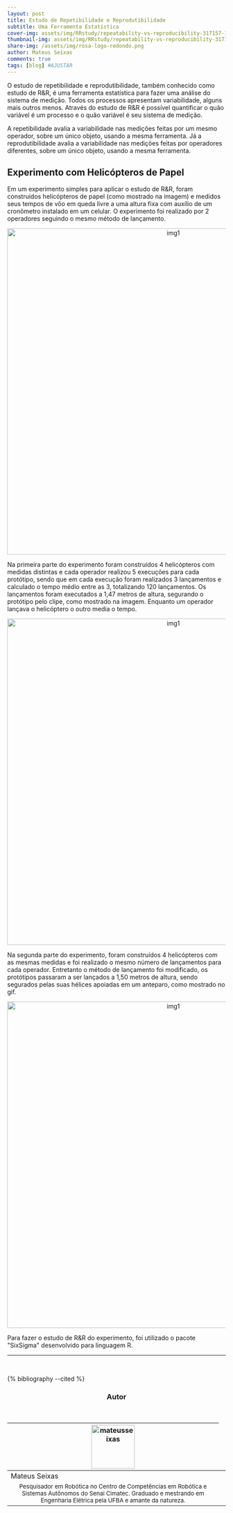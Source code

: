 ```yaml
---
layout: post
title: Estudo de Repetibilidade e Reprodutibilidade
subtitle: Uma Ferramenta Estatística
cover-img: assets/img/RRstudy/repeatability-vs-reproducibility-317157-1280x720.jpg
thumbnail-img: assets/img/RRstudy/repeatability-vs-reproducibility-317157-480x270.jpg
share-img: /assets/img/rosa-logo-redondo.png
author: Mateus Seixas
comments: true
tags: [blog] #AJUSTAR
---
```

O estudo de repetibilidade e reprodutibilidade, também conhecido como estudo de R&R, é uma ferramenta estatística para fazer uma análise do sistema de medição. Todos os processos apresentam variabilidade, alguns mais outros menos. Através do estudo de R&R é possível quantificar o quão variável é um processo e o quão variável é seu sistema de medição.

A repetibilidade avalia a variabilidade nas medições feitas por um mesmo operador, sobre um único objeto, usando a mesma ferramenta. Já a reprodutibilidade avalia a variabilidade nas medições feitas por operadores diferentes, sobre um único objeto, usando a mesma ferramenta.

<!-- <br> -->

## Experimento com Helicópteros de Papel

Em um experimento simples para aplicar o estudo de R&R, foram construídos helicópteros de papel (como mostrado na imagem) e medidos seus tempos de vôo em queda livre a uma altura fixa com auxílio de um cronômetro instalado em um celular. O experimento foi realizado por 2 operadores seguindo o mesmo método de lançamento.

<center>
  <img src="{{ 'assets/img/RRstudy/34afa0cbb20fd8d7097519ad4598211b.jpg' | relative_url }}" width="750" text-align=center alt="img1" />
</center>

Na primeira parte do experimento foram construídos 4 helicópteros com medidas distintas e cada operador realizou 5 execuções para cada protótipo, sendo que em cada execução foram realizados 3 lançamentos e calculado o tempo médio entre as 3, totalizando 120 lançamentos. Os lançamentos foram executados a 1,47 metros de altura, segurando o protótipo pelo clipe, como mostrado na imagem. Enquanto um operador lançava o helicóptero o outro media o tempo.

<center>
  <img src="{{ 'assets/img/RRstudy/20220124_121912.jpg' | relative_url }}" width="750" text-align=center alt="img1" />
</center>

Na segunda parte do experimento, foram construídos 4 helicópteros com as mesmas medidas e foi realizado o mesmo número de lançamentos para cada operador. Entretanto o método de lançamento foi modificado, os protótipos passaram a ser lançados a 1,50 metros de altura, sendo segurados pelas suas hélices apoiadas em um anteparo, como mostrado no gif.

<center>
  <img src="{{ 'assets/img/RRstudy/ezgif-3-f9938e515f.gif' | relative_url }}" width="750" text-align=center alt="img1" />
</center>

Para fazer o estudo de R&R do experimento, foi utilizado o pacote "SixSigma" desenvolvido para linguagem R. 
<!-- {:.center}
[![drawing300](../assets/img/RRstudy/helicopter-1.png)](../assets/img/RRstudy/helicopter-1.png)  -->

<!-- <br> -->

<!-- {% cite Mulgaonkar2014 %} -->
<!-- <br> -->
 <!-- <strong>controle, localização e planejamento de trajetória</strong>. -->

<!-- ## Documento Completo

<br>
<iframe src ="https://drive.google.com/file/d/1Sa2GipjVxa-oJIdlsc7JlCVI1MSaQG1q/preview" width='740' height='430' allowfullscreen mozallowfullscreen webkitallowfullscreen></iframe>
<br> -->

<!-- ## Mapa Conceitual

O mapa conceitual é uma ferramenta que facilita a compreensão dos conceitos envolvidos no estudo desenvolvido, mostrando as conexões entre palavras-chave, permitindo uma apresentação mais visual do estudo. A seguir é apresentado o mapa conceitual desenvolvido, onde aparecem as principais aplicações, ambientes de aplicação, possíveis configurações e funcionalidades.


{:.center}
[![drawing500](../assets/img/sota-quadrotor/mapapdf-1.png)](../assets/img/sota-quadrotor/mapapdf-1.png)  -->

---------------------
<br>

{% bibliography --cited %}

<!-- autor -->
<center><h3 class="post-title">Autor</h3><br/></center>
<div class="row">
  <div class="col-xl-auto offset-xl-0 col-lg-4 offset-lg-0 center">
    <table class="table-borderless highlight">
      <thead>
        <tr>
          <th><img src="{{ 'assets/img/people/mateusseixas-1.png' | relative_url }}" width="100" alt="mateusseixas" class="img-fluid rounded-circle" /></th>
        </tr>
      </thead>
      <tbody>
        <tr class="font-weight-bolder" style="text-align: center margin-top: 0">
          <td>Mateus Seixas</td>
        </tr>
        <tr style="text-align: center" >
          <td style="vertical-align: top"><small>Pesquisador em Robótica no Centro de Competências em Robótica e Sistemas Autônomos do Senai Cimatec. Graduado e mestrando em Engenharia Elétrica pela UFBA e amante da natureza.</small></td>
          <td></td>
        </tr>
      </tbody>
    </table>
  </div>
</div>

<br>